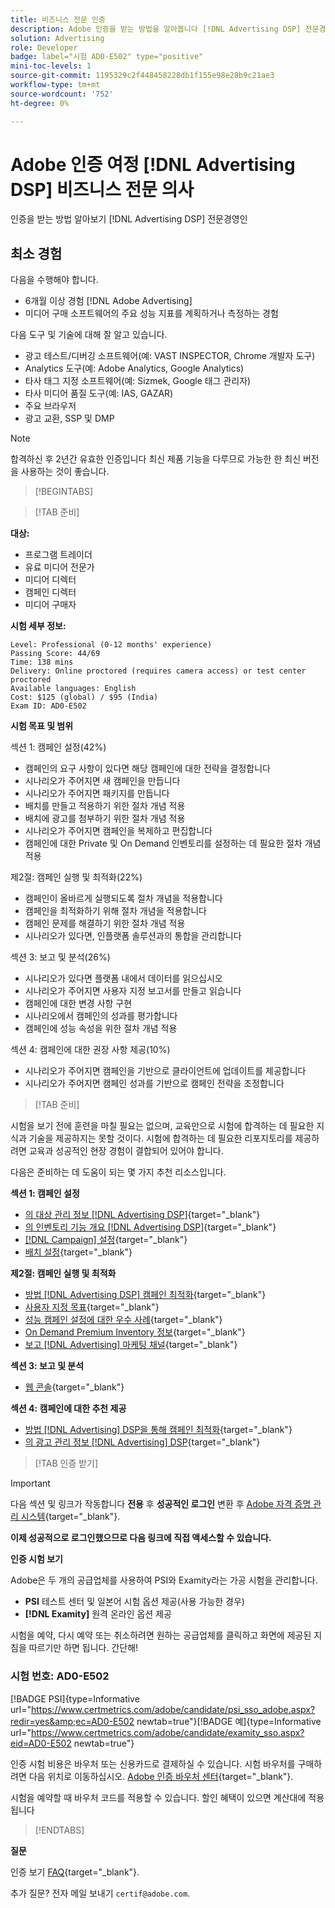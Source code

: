 ```yaml
---
title: 비즈니스 전문 인증
description: Adobe 인증을 받는 방법을 알아봅니다 [!DNL Advertising DSP] 전문경영인
solution: Advertising
role: Developer
badge: label="시험 AD0-E502" type="positive"
mini-toc-levels: 1
source-git-commit: 1195329c2f448458228db1f155e98e28b9c21ae3
workflow-type: tm+mt
source-wordcount: '752'
ht-degree: 0%

---
```


# Adobe 인증 여정 [!DNL Advertising DSP] 비즈니스 전문 의사

인증을 받는 방법 알아보기 [!DNL Advertising DSP] 전문경영인

## 최소 경험

다음을 수행해야 합니다.

* 6개월 이상 경험 [!DNL Adobe Advertising]
* 미디어 구매 소프트웨어의 주요 성능 지표를 계획하거나 측정하는 경험

다음 도구 및 기술에 대해 잘 알고 있습니다.

* 광고 테스트/디버깅 소프트웨어(예: VAST INSPECTOR, Chrome 개발자 도구)
* Analytics 도구(예: Adobe Analytics, Google Analytics)
* 타사 태그 지정 소프트웨어(예: Sizmek, Google 태그 관리자)
* 타사 미디어 품질 도구(예: IAS, GAZAR)
* 주요 브라우저
* 광고 교환, SSP 및 DMP

>[!NOTE]
>
>합격하신 후 2년간 유효한 인증입니다 최신 제품 기능을 다루므로 가능한 한 최신 버전을 사용하는 것이 좋습니다.

>[!BEGINTABS]

>[!TAB 준비]

**대상:**

* 프로그램 트레이더
* 유료 미디어 전문가
* 미디어 디렉터
* 캠페인 디렉터
* 미디어 구매자

**시험 세부 정보:**

```
Level: Professional (0-12 months' experience)
Passing Score: 44/69
Time: 138 mins
Delivery: Online proctored (requires camera access) or test center proctored
Available languages: English
Cost: $125 (global) / $95 (India)
Exam ID: AD0-E502
```

**시험 목표 및 범위**

섹션 1: 캠페인 설정(42%)

* 캠페인의 요구 사항이 있다면 해당 캠페인에 대한 전략을 결정합니다
* 시나리오가 주어지면 새 캠페인을 만듭니다
* 시나리오가 주어지면 패키지를 만듭니다
* 배치를 만들고 적용하기 위한 절차 개념 적용
* 배치에 광고를 첨부하기 위한 절차 개념 적용
* 시나리오가 주어지면 캠페인을 복제하고 편집합니다
* 캠페인에 대한 Private 및 On Demand 인벤토리를 설정하는 데 필요한 절차 개념 적용

제2절: 캠페인 실행 및 최적화(22%)

* 캠페인이 올바르게 실행되도록 절차 개념을 적용합니다
* 캠페인을 최적화하기 위해 절차 개념을 적용합니다
* 캠페인 문제를 해결하기 위한 절차 개념 적용
* 시나리오가 있다면, 인플랫폼 솔루션과의 통합을 관리합니다

섹션 3: 보고 및 분석(26%)

* 시나리오가 있다면 플랫폼 내에서 데이터를 읽으십시오
* 시나리오가 주어지면 사용자 지정 보고서를 만들고 읽습니다
* 캠페인에 대한 변경 사항 구현
* 시나리오에서 캠페인의 성과를 평가합니다
* 캠페인에 성능 속성을 위한 절차 개념 적용

섹션 4: 캠페인에 대한 권장 사항 제공(10%)

* 시나리오가 주어지면 캠페인을 기반으로 클라이언트에 업데이트를 제공합니다
* 시나리오가 주어지면 캠페인 성과를 기반으로 캠페인 전략을 조정합니다

>[!TAB 준비]

시험을 보기 전에 훈련을 마칠 필요는 없으며, 교육만으로 시험에 합격하는 데 필요한 지식과 기술을 제공하지는 못할 것이다. 시험에 합격하는 데 필요한 리포지토리를 제공하려면 교육과 성공적인 현장 경험이 결합되어 있어야 합니다.

다음은 준비하는 데 도움이 되는 몇 가지 추천 리소스입니다.

**섹션 1: 캠페인 설정**


* [의 대상 관리 정보 [!DNL Advertising DSP]](https://experienceleague.adobe.com/docs/advertising/dsp/audiences/audience-about.html?lang=en){target="_blank"}
* [의 인벤토리 기능 개요 [!DNL Advertising DSP]](https://experienceleague.adobe.com/docs/advertising/dsp/inventory/inventory-overview.html?lang=en){target="_blank"}
* [[!DNL Campaign] 설정](https://experienceleague.adobe.com/docs/advertising/dsp/campaign-management/campaigns/campaign-settings.html?lang=en){target="_blank"}
* [배치 설정](https://experienceleague.adobe.com/docs/advertising/dsp/campaign-management/placements/placement-settings.html?lang=en){target="_blank"}

**제2절: 캠페인 실행 및 최적화**

* [방법 [!DNL Advertising DSP] 캠페인 최적화](https://experienceleague.adobe.com/docs/advertising/dsp/optimization/optimization-how-dsp-optimizes-campaigns.html?lang=en){target="_blank"}
* [사용자 지정 목표](https://experienceleague.adobe.com/docs/advertising/dsp/optimization/custom-goals/custom-goal-about.html?lang=en){target="_blank"}
* [성능 캠페인 설정에 대한 우수 사례](https://experienceleague.adobe.com/docs/advertising/dsp/optimization/campaign-best-practices-performance.html?lang=en){target="_blank"}
* [On Demand Premium Inventory 정보](https://experienceleague.adobe.com/docs/advertising/dsp/inventory/on-demand/on-demand-inventory-about.html?lang=en){target="_blank"}
* [보고 [!DNL Advertising] 마케팅 채널](https://experienceleague.adobe.com/docs/analytics-learn/tutorials/integrations/ad-cloud/reporting-with-advertising-cloud-marketing-channels.html?lang=en){target="_blank"}

**섹션 3: 보고 및 분석**

* [웹 콘솔](https://experienceleague.adobe.com/docs/experience-manager-65/deploying/configuring/web-console.html?lang=en){target="_blank"}

**섹션 4: 캠페인에 대한 추천 제공**

* [방법 [!DNL Advertising] DSP을 통해 캠페인 최적화](https://experienceleague.adobe.com/docs/advertising/dsp/optimization/optimization-how-dsp-optimizes-campaigns.html?lang=en){target="_blank"}
* [의 광고 관리 정보 [!DNL Advertising] DSP](https://experienceleague.adobe.com/docs/advertising/dsp/campaign-management/ads/ad-about.html?lang=en){target="_blank"}

>[!TAB 인증 받기]

>[!IMPORTANT]
>
>다음 섹션 및 링크가 작동합니다 **전용**  후 **성공적인 로그인** 변환 후 [Adobe 자격 증명 관리 시스템](http://www.certmetrics.com/adobe){target="_blank"}.


**이제 성공적으로 로그인했으므로 다음 링크에 직접 액세스할 수 있습니다.**

**인증 시험 보기**

Adobe은 두 개의 공급업체를 사용하여 PSI와 Examity라는 가공 시험을 관리합니다.

* **PSI** 테스트 센터 및 일본어 시험 옵션 제공(사용 가능한 경우)
* **[!DNL Examity]** 원격 온라인 옵션 제공

시험을 예약, 다시 예약 또는 취소하려면 원하는 공급업체를 클릭하고 화면에 제공된 지침을 따르기만 하면 됩니다. 간단해!

### 시험 번호: AD0-E502

[!BADGE PSI]{type=Informative url="https://www.certmetrics.com/adobe/candidate/psi_sso_adobe.aspx?redir=yes&amp;ec=AD0-E502 newtab=true"}[!BADGE 예]{type=Informative url="https://www.certmetrics.com/adobe/candidate/examity_sso.aspx?eid=AD0-E502 newtab=true"}

인증 시험 비용은 바우처 또는 신용카드로 결제하실 수 있습니다. 시험 바우처를 구매하려면 다음 위치로 이동하십시오. [Adobe 인증 바우처 센터](https://market.xvoucher.com/adobe/global){target="_blank"}.

시험을 예약할 때 바우처 코드를 적용할 수 있습니다. 할인 혜택이 있으면 계산대에 적용됩니다

>[!ENDTABS]

**질문**

인증 보기 [FAQ](https://experienceleague.adobe.com/docs/certification/certification/faq.html?lang=en){target="_blank"}.

추가 질문? 전자 메일 보내기 `certif@adobe.com`.
